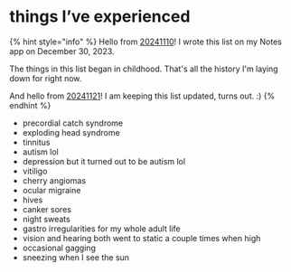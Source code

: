 # things I’ve experienced

{% hint style="info" %}
Hello from [20241110](../../../2024/11/10.md)! I wrote this list on my Notes app on December 30, 2023.

The things in this list began in childhood. That's all the history I'm laying down for right now.

And hello from [20241121](../../../2024/11/21.md)! I am keeping this list updated, turns out. :)
{% endhint %}

* precordial catch syndrome
* exploding head syndrome
* tinnitus
* autism lol
* depression but it turned out to be autism lol
* vitiligo
* cherry angiomas
* ocular migraine
* hives
* canker sores
* night sweats
* gastro irregularities for my whole adult life
* vision and hearing both went to static a couple times when high
* occasional gagging
* sneezing when I see the sun
